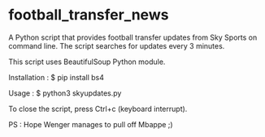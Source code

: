 # football_transfer_news
A Python script that provides football transfer updates from Sky Sports on command line. The script searches for updates every 3 minutes.

This script uses BeautifulSoup Python module.

Installation : $ pip install bs4

Usage : $ python3 skyupdates.py

To close the script, press Ctrl+c (keyboard interrupt).

PS : Hope Wenger manages to pull off Mbappe ;)
